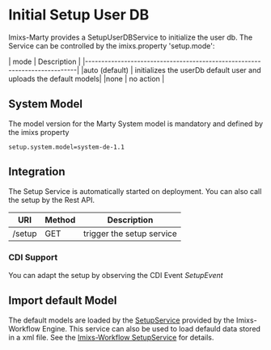 # Initial Setup User DB

Imixs-Marty provides a SetupUserDBService to initialize the user db. The Service can be controlled by the 
imixs.property 'setup.mode':


| mode  		| Description                               						|
|---------------------------------------------------------------------------|
|auto (default)	| initializes the userDb default user and uploads the default models|
|none			| no action 														|


## System Model

The model version for the Marty System model is mandatory and defined by the imixs property

	setup.system.model=system-de-1.1




## Integration
The Setup Service is automatically started on deployment. You can also call the setup by the Rest API.



| URI                                           | Method| Description                                                           | 
|-----------------------------------------------|-------|----------------------------------------------------------------|
| /setup                                        | GET  | trigger the setup service |



### CDI Support 


You can adapt the setup by observing the CDI Event _SetupEvent_



## Import default Model

The default models are loaded by the [SetupService](https://www.imixs.org/doc/engine/setupservice.html) provided by the Imixs-Workflow Engine.
This service can also be used to load defauld data stored in a xml file.
See the   [Imixs-Workflow SetupService](https://www.imixs.org/doc/engine/setupservice.html) for details.

